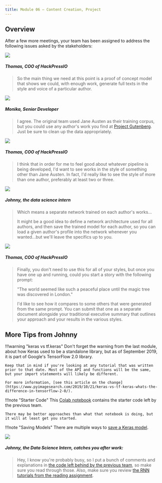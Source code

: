 ```yaml
---
title: Module 06 — Content Creation, Project
---
```


## Overview

After a few more meetings, your team has been assigned to address the following issues asked by the stakeholders:

<div class="dialogue">
	<img src="{{URLROOT}}/shared/img/thomas.jpg">
	<h5>Thomas, COO of HackPressIO</h5>
	<blockquote><p>So the main thing we need at this point is a proof of concept model that shows we could, with enough work, generate full texts in the style and voice of a particular author.</p></blockquote>
</div>

<div class="dialogue">
	<img src="{{URLROOT}}/shared/img/monika.jpg">
	<h5>Monika, Senior Developer</h5>
	<blockquote><p>I agree. The original team used Jane Austen as their training corpus, but you could use any author's work you find at <a href="https://www.gutenberg.org">Project Gutenberg</a>. Just be sure to clean up the data appropriately.</p></blockquote>
</div>

<div class="dialogue">
	<img src="{{URLROOT}}/shared/img/thomas.jpg">
	<h5>Thomas, COO of HackPressIO</h5>
	<blockquote><p>I think that in order for me to feel good about whatever pipeline is being developed, I'd want to see works in the style of something other than Jane Austen. In fact, I'd really like to see the style of more than one author, preferably at least two or three.</p>
</blockquote>
</div>

<div class="dialogue">
	<img src="{{URLROOT}}/shared/img/johnny.jpg">
	<h5>Johnny, the data science intern</h5>
	<blockquote>
		<p>Which means a separate network trained on each author's works...</p>
		<p>It might be a good idea to define a network architecture used for all authors, and then save the trained model for each author, so you can load a given author's profile into the network whenever you wanted...but we'll leave the specifics up to you.</blockquote>
</div>

<div class="dialogue">
	<img src="{{URLROOT}}/shared/img/thomas.jpg">
	<h5>Thomas, COO of HackPressIO</h5>
	<blockquote><p>Finally, you don't need to use this for all of your styles, but once you have one up and running, could you start a story with the following prompt:</p>
	<p>"The world seemed like such a peaceful place until the magic tree was discovered in London."</p>
	<p>I'd like to see how it compares to some others that were generated from the same prompt. You can submit that one as a separate document alongside your traditional executive summary that outlines your approach and your results in the various styles.</p>
	</blockquote>
</div>

## More Tips from Johnny

!!!warning "keras vs tf.keras"
	Don't forget the warning from the last module, about how Keras used to be a standalone library, but as of September 2019, it is part of Google's TensorFlow 2.0 library.

	Keep that in mind if you're looking at any tutorial that was written prior to that date. Most of the API and functions will be the same, but your import statements will likely be different. 

	For more information, [see this article on the change](https://www.pyimagesearch.com/2019/10/21/keras-vs-tf-keras-whats-the-difference-in-tensorflow-2-0/).

!!!note "Starter Code"
	This [Colab notebook](https://colab.research.google.com/github/byui-cse/cse450-course/blob/master/notebooks/starter_publishing.ipynb) contains the starter code left by the previous team. 

	There may be better approaches than what that notebook is doing, but it will at least get you started.
	
!!!note "Saving Models"
	There are multiple ways to [save a Keras model](https://www.tensorflow.org/guide/keras/save_and_serialize). 

<div class="dialogue">
	<img src="{{URLROOT}}/shared/img/johnny.jpg">
	<h5>Johnny, the Data Science Intern, catches you after work:</h5>
	<blockquote><p>Hey, I know you're probably busy, so I put a bunch of comments and explanations in <a href="https://colab.research.google.com/github/byui-cse/cse450-course/blob/master/notebooks/starter_publishing.ipynb">the code left behind by the previous team</a>, so make sure you read through those. Also, make sure you review <a href="./keras-rnn.html">the RNN tutorials from the reading assignment</a>.</p></blockquote>
</div>


[^1]: [COO photo by Jonas Kakaroto on Unsplash](https://unsplash.com/photos/mjRwhvqEC0U)

[^2]: [Senior Developer photo by Mimi Thian on Unsplash](https://unsplash.com/photos/8kdA2IJsjcU)

[^3]: [Data Science Intern photo by Fábio Lucas on Unsplash](https://unsplash.com/photos/iczrMDNuvzkml-pxK0Ovmw)
